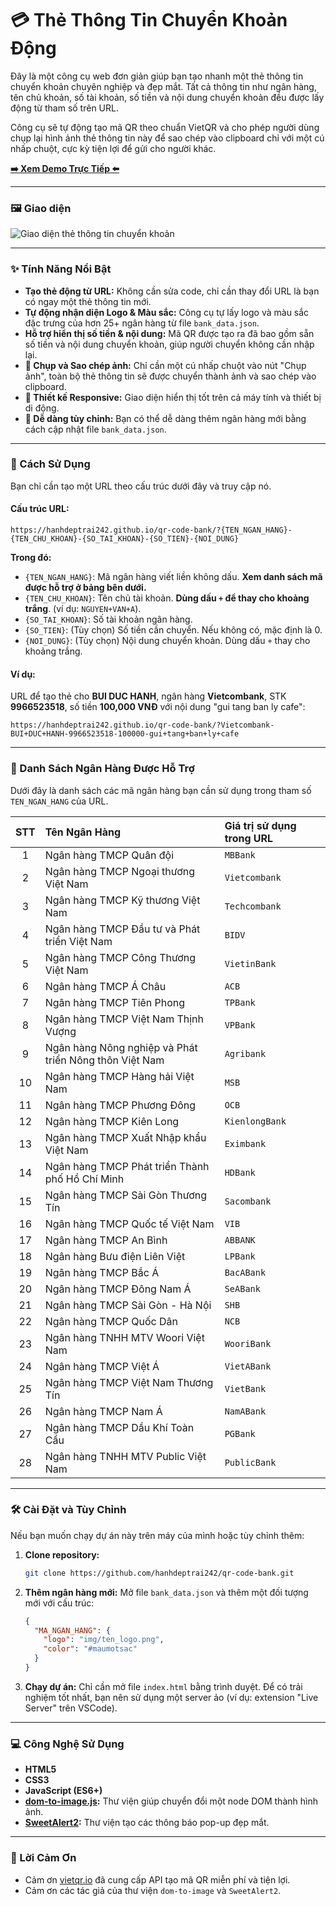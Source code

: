# 💳 Thẻ Thông Tin Chuyển Khoản Động

Đây là một công cụ web đơn giản giúp bạn tạo nhanh một thẻ thông tin chuyển khoản chuyên nghiệp và đẹp mắt. Tất cả thông tin như ngân hàng, tên chủ khoản, số tài khoản, số tiền và nội dung chuyển khoản đều được lấy động từ tham số trên URL.

Công cụ sẽ tự động tạo mã QR theo chuẩn VietQR và cho phép người dùng chụp lại hình ảnh thẻ thông tin này để sao chép vào clipboard chỉ với một cú nhấp chuột, cực kỳ tiện lợi để gửi cho người khác.

[**➡️ Xem Demo Trực Tiếp ⬅️**](https://hanhdeptrai242.github.io/qr-code-bank/?Vietcombank-BUI%20DUC%20HANH-9966523518-100000-gui%20tang%20ban%20ly%20cafe)

---

### 🖼️ Giao diện

<img src="https://d3tx3wg2jy0sui.cloudfront.net/2bf0a34e7fc448a6b15166df2af27c26.png" alt="Giao diện thẻ thông tin chuyển khoản"/>

---

### ✨ Tính Năng Nổi Bật

*   **Tạo thẻ động từ URL:** Không cần sửa code, chỉ cần thay đổi URL là bạn có ngay một thẻ thông tin mới.
*   **Tự động nhận diện Logo & Màu sắc:** Công cụ tự lấy logo và màu sắc đặc trưng của hơn 25+ ngân hàng từ file `bank_data.json`.
*   **Hỗ trợ hiển thị số tiền & nội dung:** Mã QR được tạo ra đã bao gồm sẵn số tiền và nội dung chuyển khoản, giúp người chuyển không cần nhập lại.
*   **📸 Chụp và Sao chép ảnh:** Chỉ cần một cú nhấp chuột vào nút "Chụp ảnh", toàn bộ thẻ thông tin sẽ được chuyển thành ảnh và sao chép vào clipboard.
*   **📱 Thiết kế Responsive:** Giao diện hiển thị tốt trên cả máy tính và thiết bị di động.
*   **🔧 Dễ dàng tùy chỉnh:** Bạn có thể dễ dàng thêm ngân hàng mới bằng cách cập nhật file `bank_data.json`.

---

### 🚀 Cách Sử Dụng

Bạn chỉ cần tạo một URL theo cấu trúc dưới đây và truy cập nó.

#### Cấu trúc URL:

```
https://hanhdeptrai242.github.io/qr-code-bank/?{TEN_NGAN_HANG}-{TEN_CHU_KHOAN}-{SO_TAI_KHOAN}-{SO_TIEN}-{NOI_DUNG}
```

**Trong đó:**

*   `{TEN_NGAN_HANG}`: Mã ngân hàng viết liền không dấu. **Xem danh sách mã được hỗ trợ ở bảng bên dưới.**
*   `{TEN_CHU_KHOAN}`: Tên chủ tài khoản. **Dùng dấu `+` để thay cho khoảng trắng**. (ví dụ: `NGUYEN+VAN+A`).
*   `{SO_TAI_KHOAN}`: Số tài khoản ngân hàng.
*   `{SO_TIEN}`: (Tùy chọn) Số tiền cần chuyển. Nếu không có, mặc định là 0.
*   `{NOI_DUNG}`: (Tùy chọn) Nội dung chuyển khoản. Dùng dấu `+` thay cho khoảng trắng.

#### Ví dụ:

URL để tạo thẻ cho **BUI DUC HANH**, ngân hàng **Vietcombank**, STK **9966523518**, số tiền **100,000 VNĐ** với nội dung "gui tang ban ly cafe":

```
https://hanhdeptrai242.github.io/qr-code-bank/?Vietcombank-BUI+DUC+HANH-9966523518-100000-gui+tang+ban+ly+cafe
```

---

### 🏦 Danh Sách Ngân Hàng Được Hỗ Trợ

Dưới đây là danh sách các mã ngân hàng bạn cần sử dụng trong tham số `TEN_NGAN_HANG` của URL.

| STT | Tên Ngân Hàng | Giá trị sử dụng trong URL |
|:---:|:---|:---|
| 1 | Ngân hàng TMCP Quân đội | `MBBank` |
| 2 | Ngân hàng TMCP Ngoại thương Việt Nam | `Vietcombank` |
| 3 | Ngân hàng TMCP Kỹ thương Việt Nam | `Techcombank` |
| 4 | Ngân hàng TMCP Đầu tư và Phát triển Việt Nam | `BIDV` |
| 5 | Ngân hàng TMCP Công Thương Việt Nam | `VietinBank` |
| 6 | Ngân hàng TMCP Á Châu | `ACB` |
| 7 | Ngân hàng TMCP Tiên Phong | `TPBank` |
| 8 | Ngân hàng TMCP Việt Nam Thịnh Vượng | `VPBank` |
| 9 | Ngân hàng Nông nghiệp và Phát triển Nông thôn Việt Nam | `Agribank` |
| 10 | Ngân hàng TMCP Hàng hải Việt Nam | `MSB` |
| 11 | Ngân hàng TMCP Phương Đông | `OCB` |
| 12 | Ngân hàng TMCP Kiên Long | `KienlongBank` |
| 13 | Ngân hàng TMCP Xuất Nhập khẩu Việt Nam | `Eximbank` |
| 14 | Ngân hàng TMCP Phát triển Thành phố Hồ Chí Minh | `HDBank` |
| 15 | Ngân hàng TMCP Sài Gòn Thương Tín | `Sacombank` |
| 16 | Ngân hàng TMCP Quốc tế Việt Nam | `VIB` |
| 17 | Ngân hàng TMCP An Bình | `ABBANK` |
| 18 | Ngân hàng Bưu điện Liên Việt | `LPBank` |
| 19 | Ngân hàng TMCP Bắc Á | `BacABank` |
| 20 | Ngân hàng TMCP Đông Nam Á | `SeABank` |
| 21 | Ngân hàng TMCP Sài Gòn - Hà Nội | `SHB` |
| 22 | Ngân hàng TMCP Quốc Dân | `NCB` |
| 23 | Ngân hàng TNHH MTV Woori Việt Nam | `WooriBank` |
| 24 | Ngân hàng TMCP Việt Á | `VietABank` |
| 25 | Ngân hàng TMCP Việt Nam Thương Tín | `VietBank` |
| 26 | Ngân hàng TMCP Nam Á | `NamABank` |
| 27 | Ngân hàng TMCP Dầu Khí Toàn Cầu | `PGBank` |
| 28 | Ngân hàng TNHH MTV Public Việt Nam | `PublicBank` |

---

### 🛠️ Cài Đặt và Tùy Chỉnh

Nếu bạn muốn chạy dự án này trên máy của mình hoặc tùy chỉnh thêm:

1.  **Clone repository:**
    ```bash
    git clone https://github.com/hanhdeptrai242/qr-code-bank.git
    ```
2.  **Thêm ngân hàng mới:**
    Mở file `bank_data.json` và thêm một đối tượng mới với cấu trúc:
    ```json
    {
      "MA_NGAN_HANG": {
        "logo": "img/ten_logo.png",
        "color": "#maumotsac"
      }
    }
    ```
3.  **Chạy dự án:**
    Chỉ cần mở file `index.html` bằng trình duyệt. Để có trải nghiệm tốt nhất, bạn nên sử dụng một server ảo (ví dụ: extension "Live Server" trên VSCode).

---

### 💻 Công Nghệ Sử Dụng

*   **HTML5**
*   **CSS3**
*   **JavaScript (ES6+)**
*   **[dom-to-image.js](https://github.com/tsayen/dom-to-image):** Thư viện giúp chuyển đổi một node DOM thành hình ảnh.
*   **[SweetAlert2](https://sweetalert2.github.io/):** Thư viện tạo các thông báo pop-up đẹp mắt.

---

### 🙏 Lời Cảm Ơn

*   Cảm ơn [vietqr.io](https://vietqr.io/) đã cung cấp API tạo mã QR miễn phí và tiện lợi.
*   Cảm ơn các tác giả của thư viện `dom-to-image` và `SweetAlert2`.
